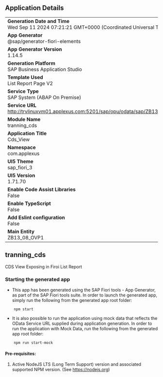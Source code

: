 ## Application Details
|               |
| ------------- |
|**Generation Date and Time**<br>Wed Sep 11 2024 07:21:21 GMT+0000 (Coordinated Universal Time)|
|**App Generator**<br>@sap/generator-fiori-elements|
|**App Generator Version**<br>1.14.5|
|**Generation Platform**<br>SAP Business Application Studio|
|**Template Used**<br>List Report Page V2|
|**Service Type**<br>SAP System (ABAP On Premise)|
|**Service URL**<br>http://trvlinuxvm01.applexus.com:5201/sap/opu/odata/sap/ZB13_08_OVP1_CDS|
|**Module Name**<br>tranning_cds|
|**Application Title**<br>Cds_View|
|**Namespace**<br>com.applexus|
|**UI5 Theme**<br>sap_fiori_3|
|**UI5 Version**<br>1.71.70|
|**Enable Code Assist Libraries**<br>False|
|**Enable TypeScript**<br>False|
|**Add Eslint configuration**<br>False|
|**Main Entity**<br>ZB13_08_OVP1|

## tranning_cds

CDS View Exposing in Firoi List Report

### Starting the generated app

-   This app has been generated using the SAP Fiori tools - App Generator, as part of the SAP Fiori tools suite.  In order to launch the generated app, simply run the following from the generated app root folder:

```
    npm start
```

- It is also possible to run the application using mock data that reflects the OData Service URL supplied during application generation.  In order to run the application with Mock Data, run the following from the generated app root folder:

```
    npm run start-mock
```

#### Pre-requisites:

1. Active NodeJS LTS (Long Term Support) version and associated supported NPM version.  (See https://nodejs.org)



